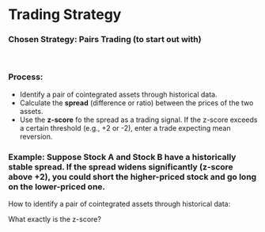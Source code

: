 # **Trading Strategy** #

### **Chosen Strategy**: Pairs Trading (to start out with) ###

<br>

### **Process**: ### 
- Identify a pair of cointegrated assets through historical data.
- Calculate the **spread** (difference or ratio) between the prices of the two assets.
- Use the **z-score** fo the spread as a trading signal. If the z-score exceeds a certain threshold (e.g., +2 or -2), enter a trade expecting mean reversion.

### **Example**: Suppose Stock A and Stock B have a historically stable spread. If the spread widens significantly (z-score above +2), you could short the higher-priced stock and go long on the lower-priced one. ### 


How to identify a pair of cointegrated assets through historical data:

What exactly is the z-score?